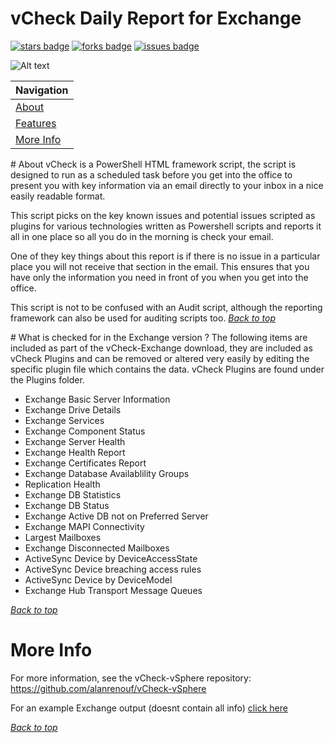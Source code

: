 <a name="Title">

# vCheck Daily Report for Exchange

[![stars badge]][stars]
[![forks badge]][forks]
[![issues badge]][issues]

[stars badge]:https://img.shields.io/github/stars/vCheckReport/vCheck-Exchange.svg
[forks badge]:https://img.shields.io/github/forks/vCheckReport/vCheck-Exchange.svg
[issues badge]:https://img.shields.io/github/issues/vCheckReport/vCheck-Exchange.svg

[stars]:https://github.com/vCheckReport/vCheck-Exchange/stargazers
[forks]:https://github.com/vCheckReport/vCheck-Exchange/network
[issues]:https://github.com/vCheckReport/vCheck-Exchange/issues

![Alt text](https://vcheck.report/samples/vCheck-Exchange_Screenshot.PNG "vCheck Sample")

|Navigation|
|-----------------|
|[About](#About)|
|[Features](#Features)|
|[More Info](#More)|

<a name="About">
# About
vCheck is a PowerShell HTML framework script, the script is designed to run as a scheduled task before you get into the office to present you with key information via an email directly to your inbox in a nice easily readable format. 

This script picks on the key known issues and potential issues scripted as plugins for various technologies written as Powershell scripts and reports it all in one place so all you do in the morning is check your email.

One of they key things about this report is if there is no issue in a particular place you will not receive that section in the email. This ensures that you have only the information you need in front of you when you get into the office.

This script is not to be confused with an Audit script, although the reporting framework can also be used for auditing scripts too. 
[*Back to top*](#Title)

<a name="Features">
# What is checked for in the Exchange version ?
The following items are included as part of the vCheck-Exchange download, they are included as vCheck Plugins and can be removed or altered very easily by editing the specific plugin file which contains the data. vCheck Plugins are found under the Plugins folder.

- Exchange Basic Server Information
- Exchange Drive Details
- Exchange Services
- Exchange Component Status
- Exchange Server Health
- Exchange Health Report
- Exchange Certificates Report
- Exchange Database Availablility Groups
- Replication Health
- Exchange DB Statistics
- Exchange DB Status
- Exchange Active DB not on Preferred Server 
- Exchange MAPI Connectivity
- Largest Mailboxes
- Exchange Disconnected Mailboxes
- ActiveSync Device by DeviceAccessState
- ActiveSync Device breaching access rules
- ActiveSync Device by DeviceModel
- Exchange Hub Transport Message Queues

[*Back to top*](#Title)
<a name="More">
# More Info
For more information, see the vCheck-vSphere repository: https://github.com/alanrenouf/vCheck-vSphere

For an example Exchange output (doesnt contain all info) [click here](https://vcheck.report/samples/vCheck-Exchange_Sample.htm)

[*Back to top*](#Title)
